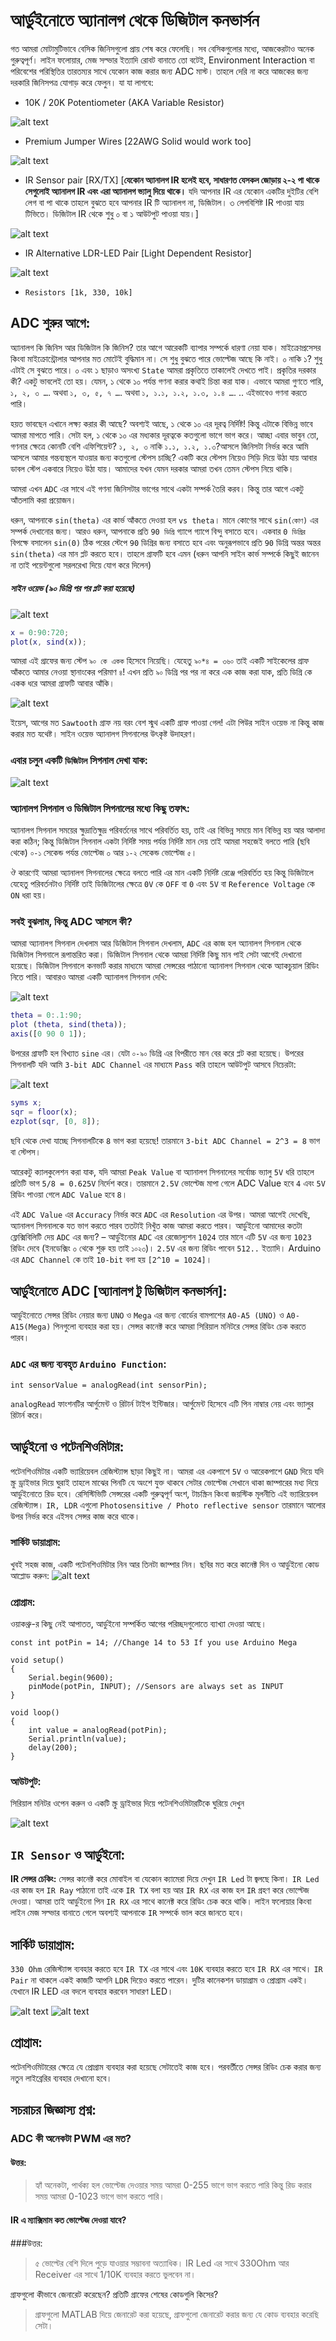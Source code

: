 # আর্ডুইনোতে অ্যানালগ থেকে ডিজিটাল কনভার্সন

গত আমরা মোটামুটিভাবে বেসিক জিনিসগুলো প্রায় শেষ করে ফেলেছি। সব বেসিকগুলোর মধ্যে, আজকেরটাও অনেক গুরুত্বপূর্ণ। লাইন ফলোয়ার, মেজ সল্ভার ইত্যাদি রোবট বানাতে তো বটেই, Environment Interaction বা পরিবেশের পরিস্থিতির তারতম্যর সাথে যেকোন কাজ করার জন্য ADC মাস্ট। তাহলে দেরি না করে আজকের জন্য দরকারি জিনিসপত্র যোগাড় করে ফেলুন।
যা যা লাগবে:

*    10K / 20K Potentiometer (AKA Variable Resistor)

![alt text](http://i.imgur.com/y3KRTNl.jpg)

*    Premium Jumper Wires [22AWG Solid would work too]

![alt text](http://i.imgur.com/eqQ5rvL.jpg)

 *   IR Sensor pair [RX/TX] [**যেকোন অ্যানালগ IR হলেই হবে, সাধারণত যেসকল জোড়ায় ২-২ পা থাকে সেগুলোই অ্যানালগ IR এবং এরা অ্যানালগ ভ্যালু দিয়ে থাকে।** যদি আপনার IR এর যেকোন একটির দুইটির বেশি লেগ বা পা থাকে তাহলে বুঝতে হবে আপনার IR টি অ্যানালগ না, ডিজিটাল। ৩ লেগবিশিষ্ট IR পাওয়া যায় টিভিতে। ডিজিটাল IR থেকে শুধু ০ বা ১ আউটপুট পাওয়া যায়।]
 
![alt text](http://i.imgur.com/mcdTAnS.jpg)

*    IR Alternative LDR-LED Pair [Light Dependent Resistor]

![alt text](http://i.imgur.com/Z97MEPS.jpg)

*     Resistors [1k, 330, 10k]

## ADC শুরুর আগে:

অ্যানালগ কি জিনিস আর ডিজিটাল কি জিনিস? তার আগে আরেকটি ব্যাপার সম্পর্কে ধারণা নেয়া যাক। মাইক্রোপ্রসেসর কিংবা মাইক্রোন্ট্রোলার আপনার মত মোটেই বুদ্ধিমান না। সে শুধু বুঝতে পারে ভোল্টেজ আছে কি নাই। ০ নাকি ১? শুধু এটাই সে বুঝতে পারে। ০ এবং ১ ছাড়াও অসংখ্য `State` আমরা প্রকৃতিতে তাকালেই দেখতে পাই। প্রকৃতির দরকার কী? একটু ভাবলেই তো হয়। যেমন, ১ থেকে ১০ পর্যন্ত গণনা করার কথাই চিন্তা করা যাক। এভাবে আমরা গুণতে পারি, `১, ২, ৩ …`. অথবা `১, ৩, ৫, ৭ …`. অথবা `১, ১.১, ১.২, ১.৩, ১.৪ …`. .. এইভাবেও গণনা করতে পারি।

হয়ত ভাবছেন এখানে লক্ষ্য করার কী আছে? অবশ্যই আছে, ১ থেকে ১০ এর দূরত্ব নির্দিষ্ট! কিন্তু এটাকে বিভিন্ন ভাবে আমরা মাপতে পারি। সেটা হল, ১ থেকে ১০ এর মধ্যকার দূরত্বকে কতগুলো ভাগে ভাগ করে। আচ্ছা এবার ভাবুন তো, গণনার ক্ষেত্রে কোনটি বেশি এফিশিয়েন্ট? `১, ২, ৩` নাকি `১.১, ১.২, ১.৩`?আসলে জিনিসটা নির্ভর করে আমি আসলে আমার গন্তব্যস্থলে যাওয়ার জন্য কতগুলো স্টেপস চাচ্ছি? একটি করে স্টেপস নিয়েও সিড়ি দিয়ে উঠা যায় আবার ডাবল স্টেপ একবারে নিয়েও উঠা যায়। আমাদের যখন যেমন দরকার আমরা তখন তেমন স্টেপস নিয়ে থাকি।

আমরা এখন `ADC` এর সাথে এই গণনা জিনিসটার ভাগের সাথে একটা সম্পর্ক তৈরি করব। কিন্তু তার আগে একটু আঁতলামি করা প্রয়োজন।

ধরুন, আপনাকে `sin(theta)` এর কার্ভ আঁকতে দেওয়া হল `vs theta`। মানে কোণের সাথে `sin(কোণ)` এর সম্পর্ক দেখানোর জন্য। আরও ধরুন, আপনাকে প্রতি `90 ডিগ্রি` গ্যাপে গ্যাপে বিন্দু বসাতে হবে। একবার `0 ডিগ্রির` বিপক্ষে বসালেন `sin(0)` ঠিক পরের স্টেপে `90` ডিগ্রির জন্য বসাতে হবে এবং অনুরূপভাবে প্রতি `90` ডিগ্রি অন্তর অন্তর `sin(theta)` এর মান প্লট করতে হবে। তাহলে গ্রাফটি হবে এমন (ধরুন আপনি সাইন কার্ভ সম্পর্কে কিছুই জানেন না তাই পয়েন্টগুলো সরলরেখা দিয়ে যোগ করে দিলেন)

##### সাইন ওয়েভ (৯০ ডিগ্রি পর পর প্লট করা হয়েছে)

![alt text](http://i.imgur.com/Ucm5Tk0.png)

```MATLAB
x = 0:90:720;
plot(x, sind(x));
```

আমরা এই গ্রাফের জন্য স্টেপ `৯০ কে একক` হিসেবে নিয়েছি। যেহেতু `৯০*৪ = ৩৬০` তাই একটি সাইকেলের গ্রাফ আঁকতে আমার নেওয়া স্থানাংকের পরিমাণ `৪`! এখন প্রতি `৯০` ডিগ্রি পর পর না করে এক কাজ করা যাক, প্রতি ডিগ্রি কে একক ধরে আমরা গ্রাফটি আবার আঁকি।

![alt text](http://i.imgur.com/uviFWmw.png)

ইয়েস, আগের মত `Sawtooth` গ্রাফ নয় বরং বেশ স্মুথ একটি গ্রাফ পাওয়া গেল! এটা পিউর সাইন ওয়েভ না কিন্তু কাজ করার মত যথেষ্ট। সাইন ওয়েভ অ্যানালগ সিগনালের উৎকৃষ্ট উদাহরণ।

### এবার চলুন একটি `ডিজিটাল` সিগনাল দেখা যাক:

![alt text](http://i.imgur.com/rCKTKkx.png)

### অ্যানালগ সিগনাল ও ডিজিটাল সিগনালের মধ্যে কিছু তফাৎ:

অ্যানালগ সিগনাল সময়ের ক্ষুদ্রাতিক্ষুদ্র পরিবর্তনের সাথে পরিবর্তিত হয়, তাই এর বিভিন্ন সময়ে মান বিভিন্ন হয় আর আলাদা করা কঠিন; কিন্তু ডিজিটাল সিগনাল একটা নির্দিষ্ট সময় পর্যন্ত নির্দিষ্ট মান দেয় তাই আমরা সহজেই বলতে পারি (ছবি থেকে) `০-১` সেকেন্ড পর্যন্ত ভোল্টেজ ০ আর `১-২` সেকেন্ড ভোল্টেজ `৫`।

ঔ কারণেই আমরা অ্যানালগ সিগনালের ক্ষেত্রে বলতে পারি এর মান একটি নির্দিষ্ট রেঞ্জে পরিবর্তিত হয় কিন্তু ডিজিটালে যেহেতু পরিবর্তনটাও নির্দিষ্ট তাই ডিজিটালের ক্ষেত্রে `0V` কে `OFF` বা `0` এবং `5V` বা `Reference Voltage` কে `ON` ধরা হয়।

### সবই বুঝলাম, কিন্তু ADC আসলে কী?

আমরা অ্যানালগ সিগনাল দেখলাম আর ডিজিটাল সিগনাল দেখলাম, `ADC` এর কাজ হল অ্যানালগ সিগনাল থেকে ডিজিটাল সিগনালে রূপান্তরিত করা। ডিজিটাল সিগনাল থেকে আমরা নির্দিষ্ট কিছু মান পাই সেটা আগেই দেখানো হয়েছে। ডিজিটাল সিগনালে কনভার্ট করার মাধ্যমে আমরা সেন্সরের পাঠানো অ্যানালগ সিগনাল থেকে অ্যাকচুয়াল রিডিং নিতে পারি। আবারও আমরা একটি অ্যানালগ সিগনাল দেখি:

![alt text](http://i.imgur.com/USAsTmb.png)

```MATLAB
theta = 0:.1:90;
plot (theta, sind(theta));
axis([0 90 0 1]);
```

উপরের গ্রাফটি হল বিখ্যাত `sine` এর। যেটা `০-৯০` ডিগ্রি এর বিপরীতে মান বের করে প্লট করা হয়েছে। উপরের সিগনালটি যদি আমি `3-bit ADC Channel` এর মাধ্যমে `Pass` করি তাহলে আউটপুট আসবে নিচেরটা:

![alt text](http://i.imgur.com/OgrWbtl.png)

```MATLAB	
syms x;
sqr = floor(x);
ezplot(sqr, [0, 8]);
```

ছবি থেকে দেখা যাচ্ছে সিগনালটিকে `8` ভাগ করা হয়েছে! তারমানে `3-bit ADC Channel = 2^3 = 8` ভাগ বা স্টেপস।

আরেকটু ক্যালকুলেশন করা যাক, যদি আমরা `Peak Value` বা অ্যানালগ সিগনালের সর্বোচ্চ ভ্যালু `5V` ধরি তাহলে প্রতিটি ভাগ `5/8 = 0.625V` নির্দেশ করে। তারমানে `2.5V` ভোল্টেজ মাপা গেলে ADC Value হবে  `4` এবং `5V` রিডিং পাওয়া গেলে `ADC Value` হবে `8`।

এই `ADC Value` এর `Accuracy` নির্ভর করে `ADC` এর `Resolution` এর উপর। আমরা আগেই দেখেছি, অ্যানালগ সিগনালকে যত ভাগ করতে পারব ততটাই নিখুঁত কাজ আমরা করতে পারব। আর্ডুইনো আমাদের কতটা ফ্লেক্সিবিলিটি দেয় `ADC` এর জন্য? – আর্ডুইনোর `ADC` এর রেজোল্যুশন `1024` তার মানে এটি `5V` এর জন্য `1023` রিডিং দেবে (ইনডেক্সিং ০ থেকে শুরু হয় তাই `১০২৩`)। `2.5V` এর জন্য রিডিং পাবেন `512..` ইত্যাদি। Arduino এর `ADC Channel` কে তাই `10-bit` বলা হয় `[2^10 = 1024]`।

## আর্ডুইনোতে ADC [অ্যানালগ টু ডিজিটাল কনভার্সন]:

আর্ডুইনোতে সেন্সর রিডিং নেয়ার জন্য `UNO` ও `Mega` এর জন্য বোর্ডের বামপাশের `A0-A5 (UNO)` ও `A0-A15(Mega)` পিনগুলো ব্যবহার করা হয়। সেন্সর কানেক্ট করে আমরা সিরিয়াল মনিটরে সেন্সর রিডিং চেক করতে পারব।

### `ADC` এর জন্য ব্যবহৃত `Arduino Function`:

```arduino
int sensorValue = analogRead(int sensorPin);
```

`analogRead` ফাংশনটির আর্গুমেন্ট ও রিটার্ন টাইপ ইন্টিজার। আর্গুমেন্ট হিসেবে এটি পিন নাম্বার নেয় এবং ভ্যালুর রিটার্ন করে।

## আর্ডুইনো ও পটেনশিওমিটার:

পটেনশিওমিটার একটি ভ্যারিয়েবল রেজিস্ট্যান্স ছাড়া কিছুই না। আমরা এর একপাশে `5V` ও আরেকপাশে `GND` দিয়ে যদি স্ক্রু ড্রাইভার দিয়ে ঘুরাই তাহলে মাঝের পিনটি যে অংশে যুক্ত থাকবে সেটার ভোল্টেজ সেখানে থাকা জাম্পারের মধ্য দিয়ে আর্ডুইনোতে রিড হবে। রেসিস্টিভিটি সেন্সরের একটি গুরুত্বপূর্ণ অংশ, টাচস্ক্রিন কিংবা জয়স্টিক মূলনীতি এই ভ্যারিয়েবল রেজিস্ট্যান্স। `IR, LDR` এগুলো `Photosensitive / Photo reflective sensor` তারমানে আলোর উপর নির্ভর করে এইসব সেন্সর কাজ করে থাকে।

### সার্কিট ডায়াগ্রাম:
খুবই সহজ কাজ, একটি পটেনশিওমিটার নিন আর তিনটা জাম্পার নিন। ছবির মত করে কানেক্ট দিন ও আর্ডুইনো কোড আপ্লোড করুন:
![alt text](http://i.imgur.com/vxGQhFJ.png)

### প্রোগ্রাম:

ওয়াকথ্রু-র কিছু নেই আপাতত, আর্ডুইনো সম্পর্কিত আগের পরিচ্ছদগুলোতে ব্যাখ্যা দেওয়া আছে।

```arduino	
const int potPin = 14; //Change 14 to 53 If you use Arduino Mega
 
void setup()
{
    Serial.begin(9600);
    pinMode(potPin, INPUT); //Sensors are always set as INPUT
}
 
void loop()
{
    int value = analogRead(potPin);
    Serial.println(value);
    delay(200);
}
```
### আউটপুট:
সিরিয়াল মনিটর ওপেন করুন ও একটি স্ক্রু ড্রাইভার দিয়ে পটেনশিওমিটারটিকে ঘুরিয়ে দেখুন

![alt text](http://i.imgur.com/dnHmxGD.gif)

## `IR Sensor` ও আর্ডুইনো:

**IR সেন্সর চেকিং:** সেন্সর কানেক্ট করে মোবাইল বা যেকোন ক্যামেরা দিয়ে দেখুন `IR Led` টা জ্বলছে কিনা। `IR Led` এর কাজ হল `IR Ray` পাঠানো তাই একে `IR TX` বলা হয় আর `IR RX` এর কাজ হল `IR` গ্রহণ করে ভোল্টেজ দেওয়া। আমরা তাই আর্ডুইনো পিন `IR RX` এর সাথে কানেক্ট করে রিডিং চেক করে থাকি। লাইন ফলোয়ার কিংবা লাইন মেজ সল্ভার বানাতে গেলে অবশ্যই আপনাকে `IR` সম্পর্কে ভাল করে জানতে হবে।

## সার্কিট ডায়াগ্রাম:

`330 Ohm` রেজিস্ট্যান্স ব্যবহার করতে হবে `IR TX` এর সাথে এবং `10K` ব্যবহার করতে হবে `IR RX` এর সাথে। `IR Pair` না থাকলে একই কাজটি আপনি `LDR` দিয়েও করতে পারেন। দুটির কানেকশন ডায়াগ্রাম ও প্রোগ্রাম একই। যেখানে IR LED এর বদলে ব্যবহার করবেন সাধারণ LED।

![alt text](http://i.imgur.com/v1gVcfg.gif)
![alt text](http://i.imgur.com/nktQ1kj.jpg)

## প্রোগ্রাম:

পটেনশিওমিটারের ক্ষেত্রে যে প্রোগ্রাম ব্যবহার করা হয়েছে সেটাতেই কাজ হবে। পরবর্তীতে সেন্সর রিডিং চেক করার জন্য নতুন লাইব্রেরির ব্যবহার দেখানো হবে।

## সচরাচর জিজ্ঞাস্য প্রশ্ন:
### ADC কী অনেকটা PWM এর মত?

#### উত্তর:

>    হ্যাঁ অনেকটা, পার্থক্য হল ভোল্টেজ দেওয়ার সময় আমরা 0-255 ভাগে ভাগ করতে পারি কিন্তু রিড করার সময় আমরা 0-1023 ভাগে ভাগ করতে পারি।

#### IR এ ম্যাক্সিমাম কত ভোল্টেজ দেওয়া যাবে?

###উত্তর:

>    ৫ ভোল্টের বেশি দিলে পুড়ে যাওয়ার সম্ভাবনা অত্যাধিক। IR Led এর সাথে 330Ohm আর Receiver এর সাথে 1/10K ব্যবহার করতে ভুলবেন না।

গ্রাফগুলো কীভাবে জেনারেট করেছেন? প্রতিটি গ্রাফের শেষের কোডগুলি কিসের?

>    গ্রাফগুলো MATLAB দিয়ে জেনারেট করা হয়েছে, গ্রাফগুলো জেনারেট করার জন্য যে কোড ব্যবহার করেছি সেটা।
